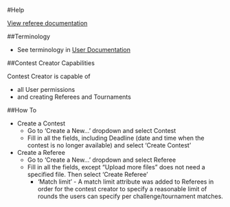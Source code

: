 #Help

[View referee documentation](creator/referee)


##Terminology

* See terminology in [User Documentation](/help/user)

##Contest Creator Capabilities

Contest Creator is capable of 

* all User permissions
* and creating Referees and Tournaments

##How To

* Create a Contest
	* Go to ‘Create a New…’ dropdown and select Contest
	* Fill in all the fields, including Deadline (date and time when the contest is no longer available) and select ‘Create Contest’
* Create a Referee
	* Go to ‘Create a New…’ dropdown and select Referee
	* Fill in all the fields, except “Upload more files” does not need a specified file. Then select ‘Create Referee’
		* ‘Match limit’ -  A match limit attribute was added to Referees in order for the contest creator to specify a reasonable limit of rounds the users can specify per challenge/tournament matches.

